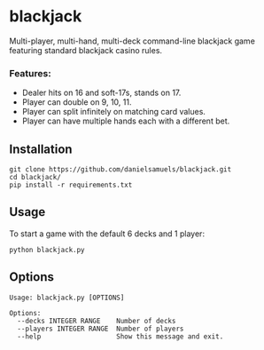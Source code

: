 # blackjack
Multi-player, multi-hand, multi-deck command-line blackjack game featuring standard blackjack casino rules.

### Features:

* Dealer hits on 16 and soft-17s, stands on 17.
* Player can double on 9, 10, 11.
* Player can split infinitely on matching card values.
* Player can have multiple hands each with a different bet.

## Installation

```
git clone https://github.com/danielsamuels/blackjack.git
cd blackjack/
pip install -r requirements.txt
```

## Usage

To start a game with the default 6 decks and 1 player:

```
python blackjack.py
```

## Options

```
Usage: blackjack.py [OPTIONS]

Options:
  --decks INTEGER RANGE    Number of decks
  --players INTEGER RANGE  Number of players
  --help                   Show this message and exit.
```
